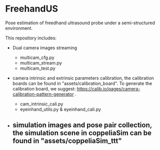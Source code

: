 <!--
 * @Author: Dianye dianye.huang@tum.de
 * @Date: 2024-06-14 20:28:11
 * @LastEditors: Dianye dianye.huang@tum.de
 * @LastEditTime: 2024-06-14 21:00:04
 * @FilePath: /FreehandUS/README.md
 * @Description: 
    * 
-->
# FreehandUS
Pose estimation of freedhand ultrasound probe under a semi-structured environment.

This repository includes:

- Dual camera images streaming
  - multicam_cfg.py
  - multicam_stream.py
  - multicam_test.py

- camera intrinsic and extrinsic parameters calibration, the calibration boards can be found in "assets/calibration_board". To generate the calibration board, we suggest: https://calib.io/pages/camera-calibration-pattern-generator .
  - cam_intrinsic_cali.py
  - eyeinhand_utils.py & eyeinhand_cali.py

- simulation images and pose pair collection, the simulation scene in coppeliaSim can be found in "assets/coppeliaSim_ttt" 
  - 


